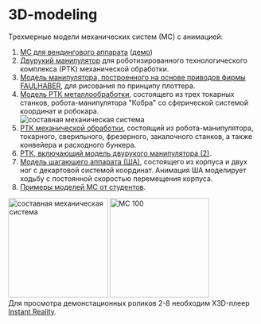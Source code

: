 # 3D-modeling
Трехмерные модели механических систем (МС) с анимацией:
1. <a target="_blank" href="https://github.com/goshanoob/3D-modeling/tree/master/%D0%92%D0%B5%D0%BD%D0%B4%D0%B8%D0%BD%D0%B3%D0%BE%D0%B2%D1%8B%D0%B9%20%D0%B0%D0%BF%D0%BF%D0%B0%D1%80%D0%B0%D1%82">МС для вендингового аппарата</a> (<a tagret="_blank" href="http://goshanoob.eu5.org/3D-modeling/%D0%92%D0%B5%D0%BD%D0%B4%D0%B8%D0%BD%D0%B3%D0%BE%D0%B2%D1%8B%D0%B9%20%D0%B0%D0%BF%D0%BF%D0%B0%D1%80%D0%B0%D1%82/%D0%BE%D0%BF%D0%B8%D1%81%D0%B0%D0%BD%D0%B8%D0%B5%20%D0%BC%D0%BE%D0%B4%D0%B5%D0%BB%D0%B5%D0%B9.html">демо</a>)<br>
2. <a href="https://github.com/goshanoob/3D-modeling/tree/master/%D0%94%D0%B2%D1%83%D1%80%D1%83%D0%BA%D0%B8%D0%B9%20%D0%BC%D0%B0%D0%BD%D0%B8%D0%BF%D1%83%D0%BB%D1%8F%D1%82%D0%BE%D1%80" target="_blank">Двурукий манипулятор</a> для роботизированного технологического комплекса (РТК) механической обработки.<br>
3. <a href="https://github.com/goshanoob/3D-modeling/tree/master/%D0%9C%D0%B0%D0%BD%D0%B8%D0%BF%D1%83%D0%BB%D1%8F%D1%82%D0%BE%D1%80%20Falulfaber" target="_blank">Модель манипулятора, построенного на основе приводов фирмы FAULHABER</a>, для рисования по принципу плоттера.<br>
4. <a href="https://github.com/goshanoob/3D-modeling/tree/master/%D0%A0%D0%A2%D0%9A%20%D0%BC%D0%B5%D1%82%D0%B0%D0%BB%D0%BB%D0%BE%D0%BE%D0%B1%D1%80%D0%B0%D0%B1%D0%BE%D1%82%D0%BA%D0%B8" target="_blank">Модель РТК металлообработки</a>, состоящего из трех токарных станков, робота-манипулятора "Кобра" со сферической системой координат и робокара.<br>
<img alt="составная механическая система" src="https://i.ibb.co/kS6RmCs/image009.gif"><br>
5. <a href="https://github.com/goshanoob/3D-modeling/tree/master/%D0%A0%D0%A2%D0%9A%20%D0%BC%D0%B5%D1%85%D0%B0%D0%BD%D0%B8%D1%87%D0%B5%D1%81%D0%BA%D0%BE%D0%B9%20%D0%BE%D0%B1%D1%80%D0%B0%D0%B1%D0%BE%D1%82%D0%BA%D0%B8" target="_blank">РТК механической обработки</a>, состоящий из робота-манипулятора, токарного, сверильного, фрезерного, закалочного станков, а также конвейера и расходного бункера.<br>
6. <a href="https://github.com/goshanoob/3D-modeling/tree/master/%D0%A0%D0%A2%D0%9A%20%D1%81%20%D0%B4%D0%B2%D1%83%D1%80%D1%83%D0%BA%D0%B8%D0%BC%20%D0%BC%D0%B0%D0%BD%D0%B8%D0%BF%D1%83%D0%BB%D1%8F%D1%82%D0%BE%D1%80%D0%BE%D0%BC" target="_blank">РТК, включающий модель двурукого манипулятора (2)</a>.<br>
7. <a href="https://github.com/goshanoob/3D-modeling/tree/master/%D0%A8%D0%B0%D0%B3%D0%B0%D1%8E%D1%89%D0%B8%D0%B9%20%D0%B0%D0%BF%D0%BF%D0%B0%D1%80%D0%B0%D1%82" target="_blank">Модель шагающего аппарата (ША)</a>, состоящего из корпуса и двух ног с декартовой системой координат. Анимация ША моделирует ходьбу с постоянной скоростью перемещения корпуса.<br>
8. <a href="https://github.com/goshanoob/3D-modeling/tree/master/%D0%9F%D1%80%D0%B8%D0%BC%D0%B5%D1%80%D1%8B%20%D0%BC%D0%BE%D0%B4%D0%B5%D0%BB%D0%B5%D0%B9%20%D0%A1%D0%A2" target="_blank">Примеры моделей МС от студентов</a>.<br>
<img alt="составная механическая система" src="https://i.ibb.co/rGTkwNy/image.jpg" height="200px">
<img alt="МС 100" src="https://i.ibb.co/VTXQCNG/100.jpg" height="200px"><br>
Для просмотра демонстационных роликов 2-8 необходим X3D-плеер <a href="https://www.instantreality.org/downloads/" target="_blank">Instant Reality</a>.

